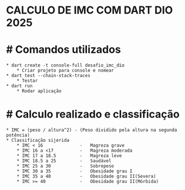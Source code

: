 # CALCULO DE IMC COM DART DIO 2025

# # Comandos utilizados
    * dart create -t console-full desafio_imc_dio
        * Criar projeto para console e nomear
    * dart test --chain-stack-traces
        * Testar
    * dart run
        * Rodar aplicação

# # Calculo realizado e classificação
    * IMC = (peso / altura^2) - (Peso dividido pela altura na segunda potência)
    * Classificação sijerida
        * IMC < 16              -   Magreza grave
        * IMC 16 a <17          -   Magreza moderada
        * IMC 17 a 18.5         -   Magreza leve
        * IMC 18.5 a 25         -   Saudável
        * IMC 25 a 30           -   Sobrepeso
        * IMC 30 a 35           -   Obesidade grau I
        * IMC 35 a 40           -   Obesidade grau II(Severa)
        * IMC >= 40             -   Obesidade grau II(Mórbida)

